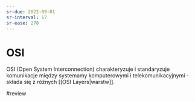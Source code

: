 ```yaml
---
sr-due: 2022-09-01
sr-interval: 17
sr-ease: 270
---
```


# OSI
OSI (Open System Interconnection) charakteryzuje i standaryzuje komunikacje między systemamy komputerowymi i telekomunikacyjnymi - składa się z różnych [[OSI Layers|warstw]].

#review